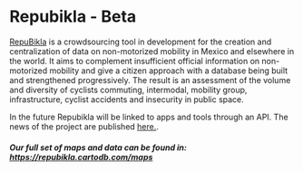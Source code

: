 Repubikla - Beta
======================

[RepuBikla](http://repubikla.org/) is a crowdsourcing tool in development for the creation and centralization of data on non-motorized mobility in Mexico and elsewhere in the world. It aims to complement insufficient official information on non-motorized mobility and give a citizen approach with a database being built and strengthened progressively. The result is an assessment of the volume and diversity of cyclists commuting, intermodal, mobility group, infrastructure, cyclist accidents and insecurity in public space.

In the future Repubikla will be linked to apps and tools through an API.
The news of the project are published [here.](http://www.openstreetmap.mx/repubikla/).

##### Our full set of maps and data can be found in: https://repubikla.cartodb.com/maps
